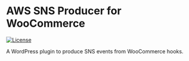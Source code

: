 # AWS SNS Producer for WooCommerce

[![License](http://img.shields.io/:license-gpl3-blue.svg)](http://www.gnu.org/licenses/gpl-3.0.html)

A WordPress plugin to produce SNS events from WooCommerce hooks.

